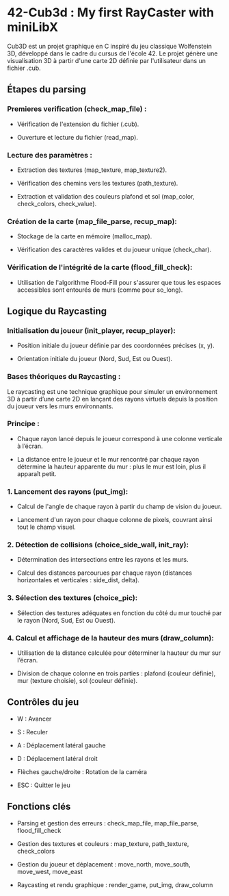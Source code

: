 # 42-Cub3d : My first RayCaster with miniLibX

Cub3D est un projet graphique en C inspiré du jeu classique Wolfenstein 3D, développé dans le cadre du cursus de l'école 42. Le projet génère une visualisation 3D à partir d'une carte 2D définie par l'utilisateur dans un fichier .cub.


## Étapes du parsing

### Premieres verification (check_map_file) :

* Vérification de l'extension du fichier (.cub).

* Ouverture et lecture du fichier (read_map).

### Lecture des paramètres :

* Extraction des textures (map_texture, map_texture2).

* Vérification des chemins vers les textures (path_texture).

* Extraction et validation des couleurs plafond et sol (map_color, check_colors, check_value).

### Création de la carte (map_file_parse, recup_map):

* Stockage de la carte en mémoire (malloc_map).

* Vérification des caractères valides et du joueur unique (check_char).

### Vérification de l'intégrité de la carte (flood_fill_check):

* Utilisation de l'algorithme Flood-Fill pour s'assurer que tous les espaces accessibles sont entourés de murs (comme pour so_long).

## Logique du Raycasting

### Initialisation du joueur (init_player, recup_player):

* Position initiale du joueur définie par des coordonnées précises (x, y).

* Orientation initiale du joueur (Nord, Sud, Est ou Ouest).

### Bases théoriques du Raycasting :

Le raycasting est une technique graphique pour simuler un environnement 3D à partir d’une carte 2D en lançant des rayons virtuels depuis la position du joueur vers les murs environnants.

### Principe :

* Chaque rayon lancé depuis le joueur correspond à une colonne verticale à l’écran.

* La distance entre le joueur et le mur rencontré par chaque rayon détermine la hauteur apparente du mur : plus le mur est loin, plus il apparaît petit.


### 1. Lancement des rayons (put_img):

* Calcul de l'angle de chaque rayon à partir du champ de vision du joueur.

* Lancement d'un rayon pour chaque colonne de pixels, couvrant ainsi tout le champ visuel.

### 2. Détection de collisions (choice_side_wall, init_ray):

* Détermination des intersections entre les rayons et les murs.

* Calcul des distances parcourues par chaque rayon (distances horizontales et verticales : side_dist, delta).

### 3. Sélection des textures (choice_pic):

* Sélection des textures adéquates en fonction du côté du mur touché par le rayon (Nord, Sud, Est ou Ouest).

### 4. Calcul et affichage de la hauteur des murs (draw_column):

* Utilisation de la distance calculée pour déterminer la hauteur du mur sur l’écran.

* Division de chaque colonne en trois parties : plafond (couleur définie), mur (texture choisie), sol (couleur définie).

## Contrôles du jeu

* W : Avancer

* S : Reculer

* A : Déplacement latéral gauche

* D : Déplacement latéral droit

* Flèches gauche/droite : Rotation de la caméra

* ESC : Quitter le jeu

## Fonctions clés

* Parsing et gestion des erreurs : check_map_file, map_file_parse, flood_fill_check

* Gestion des textures et couleurs : map_texture, path_texture, check_colors

* Gestion du joueur et déplacement : move_north, move_south, move_west, move_east

* Raycasting et rendu graphique : render_game, put_img, draw_column
